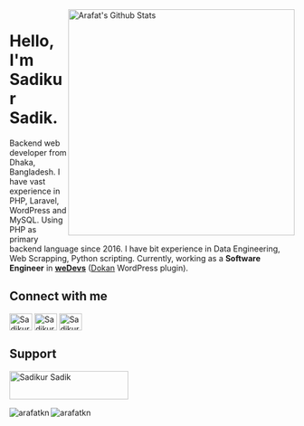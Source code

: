 <img align="right" width="400" src="https://github-readme-stats.vercel.app/api?username=arafatkn&show_icons=true&count_private=true" alt="Arafat's Github Stats"/>


# Hello, I'm Sadikur Sadik.
Backend web developer from Dhaka, Bangladesh. I have vast experience in PHP, Laravel, WordPress and MySQL. Using PHP as primary backend language since 2016. I have bit experience in Data Engineering, Web Scrapping, Python scripting.
Currently, working as a **Software Engineer** in **[weDevs](https://wedevs.com/about/team)** ([Dokan](https://wordpress.org/plugins/dokan-lite/) WordPress plugin).

## Connect with me

<p align="left">
<a href="https://twitter.com/SadikurSadi" target="blank"><img align="center" src="https://raw.githubusercontent.com/rahuldkjain/github-profile-readme-generator/master/src/images/icons/Social/twitter.svg" alt="Sadikur Sadik" height="30" width="40" /></a>
<a href="https://linkedin.com/in/sadikur-rahaman" target="blank"><img align="center" src="https://raw.githubusercontent.com/rahuldkjain/github-profile-readme-generator/master/src/images/icons/Social/linked-in-alt.svg" alt="Sadikur Sadik" height="30" width="40" /></a>
<a href="https://www.hackerrank.com/sadik" target="blank"><img align="center" src="https://img.shields.io/badge/-Hackerrank-2EC866?style=for-the-badge&logo=HackerRank&logoColor=white" alt="Sadikur Sadik" height="30" width="40" /></a>
</p>

## Support

<p><a href="https://www.buymeacoffee.com/SadikurSadik" target="_blank"> <img align="left" src="https://cdn.buymeacoffee.com/buttons/v2/default-yellow.png" height="50" width="210" alt="Sadikur Sadik" /></a></p>

<br><br><br>


<p><img align="left" src="https://github-readme-stats.vercel.app/api/top-langs?username=arafatkn&show_icons=true&locale=en&layout=compact&count_private=true" alt="arafatkn" /></p>

<p><img align="center" src="https://github-readme-streak-stats.herokuapp.com/?user=SadikurSadik&count_private=true" alt="arafatkn" /></p>
